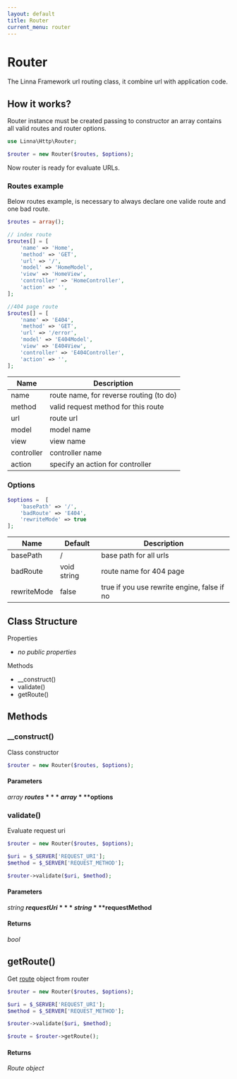 ```yaml
---
layout: default
title: Router
current_menu: router
---
```


# Router
The Linna Framework url routing class, it combine url with application code.

## How it works?
Router instance must be created passing to constructor an array contains all valid routes and router options.
```php
use Linna\Http\Router;

$router = new Router($routes, $options);
```
Now router is ready for evaluate URLs.

### Routes example
Below routes example, is necessary to always declare one valide route and one bad route.
```php
$routes = array();

// index route
$routes[] = [
    'name' => 'Home',
    'method' => 'GET',
    'url' => '/',
    'model' => 'HomeModel',
    'view' => 'HomeView',
    'controller' => 'HomeController',
    'action' => '',
];

//404 page route
$routes[] = [
    'name' => 'E404',
    'method' => 'GET',
    'url' => '/error',
    'model' => 'E404Model',
    'view' => 'E404View',
    'controller' => 'E404Controller',
    'action' => '',
];
```
| Name           | Description                                                                            |
|----------------|----------------------------------------------------------------------------------------|
| name           | route name, for reverse routing (to do)                                                |
| method         | valid request method for this route                                                    |
| url            | route url                                                                              |
| model          | model name                                                                             |
| view           | view name                                                                              |
| controller     | controller name                                                                        |
| action         | specify an action for controller                                                       |

### Options
```php
$options =  [
    'basePath' => '/',
    'badRoute' => 'E404',
    'rewriteMode' => true
];
```
| Name           | Default     | Description                                                                            |
|----------------|-------------|----------------------------------------------------------------------------------------|
| basePath       | /           | base path for all urls                                                                 |
| badRoute       | void string | route name for 404 page                                                                |
| rewriteMode    | false       | true if you use rewrite engine, false if no                                            |

## Class Structure

Properties
- *no public properties*

Methods
- __construct()
- validate()
- getRoute()

## Methods

### __construct()
Class constructor
```php
$router = new Router($routes, $options);
```
#### Parameters
*array* **$routes**
*array* **$options**

### validate()
Evaluate request uri
```php
$router = new Router($routes, $options);

$uri = $_SERVER['REQUEST_URI'];
$method = $_SERVER['REQUEST_METHOD'];

$router->validate($uri, $method);
```

#### Parameters
*string* **$requestUri**
*string* **$requestMethod**

#### Returns
*bool*

## getRoute()
Get [route](route.md) object from router
```php
$router = new Router($routes, $options);

$uri = $_SERVER['REQUEST_URI'];
$method = $_SERVER['REQUEST_METHOD'];

$router->validate($uri, $method);

$route = $router->getRoute();
```

#### Returns
*Route object*